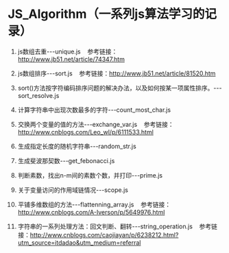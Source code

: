 # JS_Algorithm（一系列js算法学习的记录）

1. js数组去重---unique.js
    参考链接：http://www.jb51.net/article/74347.htm

2. js数组排序---sort.js
    参考链接：http://www.jb51.net/article/81520.htm

3. sort()方法按字符编码排序问题的解决办法，以及如何按某一项属性排序。---sort_resolve.js

4. 计算字符串中出现次数最多的字符---count_most_char.js

5. 交换两个变量的值的方法---exchange_var.js
    参考链接：http://www.cnblogs.com/Leo_wl/p/6111533.html

6. 生成指定长度的随机字符串---random_str.js

7. 生成斐波那契数---get_febonacci.js

8. 判断素数，找出n-m间的素数个数，并打印---prime.js

9. 关于变量访问的作用域链情况---scope.js

10. 平铺多维数组的方法---flattenning_array.js
    参考链接：http://www.cnblogs.com/A-Iverson/p/5649976.html
    
11. 字符串的一系列处理方法：回文判断、翻转---string_operation.js
    参考链接：http://www.cnblogs.com/caojiayan/p/6238212.html?utm_source=itdadao&utm_medium=referral

